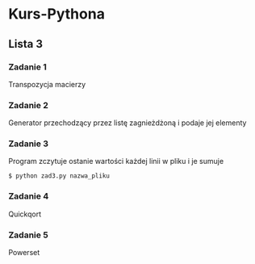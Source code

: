 # Kurs-Pythona
## Lista 3

### Zadanie 1
Transpozycja macierzy

### Zadanie 2
Generator przechodzący przez listę zagnieżdżoną i podaje jej elementy

### Zadanie 3
Program zczytuje ostanie wartości każdej linii w pliku i je sumuje

```Shell
$ python zad3.py nazwa_pliku
```

### Zadanie 4
Quickqort

### Zadanie 5
Powerset
